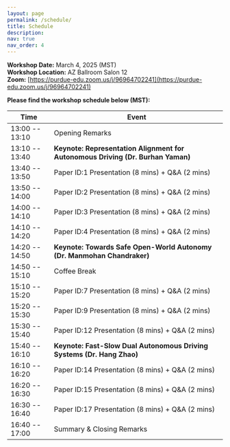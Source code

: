 ```yaml
---
layout: page
permalink: /schedule/
title: Schedule
description:
nav: true
nav_order: 4
---
```


**Workshop Date:** March 4, 2025 (MST) \
**Workshop Location:** AZ Ballroom Salon 12 \
**Zoom:** [https://purdue-edu.zoom.us/j/96964702241](https://purdue-edu.zoom.us/j/96964702241)

**Please find the workshop schedule below (MST):**

| Time           | Event                                                     |
|----------------|-----------------------------------------------------------|
| 13:00 -- 13:10 | Opening Remarks                                           |
| 13:10 -- 13:40 | **Keynote: Representation Alignment for Autonomous Driving (Dr. Burhan Yaman)**                                                   |
| 13:40 -- 13:50 | Paper ID:1 Presentation (8 mins) + Q&A (2 mins)           |
| 13:50 -- 14:00 | Paper ID:2 Presentation (8 mins) + Q&A (2 mins)           |
| 14:00 -- 14:10 | Paper ID:3 Presentation (8 mins) + Q&A (2 mins)           |
| 14:10 -- 14:20 | Paper ID:4 Presentation (8 mins) + Q&A (2 mins)           |
| 14:20 -- 14:50 | **Keynote: Towards Safe Open-World Autonomy (Dr. Manmohan Chandraker)**                                                   |
| 14:50 -- 15:10 | Coffee Break                                              |
| 15:10 -- 15:20 | Paper ID:7 Presentation (8 mins) + Q&A (2 mins)           |
| 15:20 -- 15:30 | Paper ID:9 Presentation (8 mins) + Q&A (2 mins)           |
| 15:30 -- 15:40 | Paper ID:12 Presentation (8 mins) + Q&A (2 mins)          |
| 15:40 -- 16:10 | **Keynote: Fast-Slow Dual Autonomous Driving Systems (Dr. Hang Zhao)**                                                   |
| 16:10 -- 16:20 | Paper ID:14 Presentation (8 mins) + Q&A (2 mins)          |
| 16:20 -- 16:30 | Paper ID:15 Presentation (8 mins) + Q&A (2 mins)          |
| 16:30 -- 16:40 | Paper ID:17 Presentation (8 mins) + Q&A (2 mins)          |
| 16:40 -- 17:00 | Summary & Closing Remarks                                 |